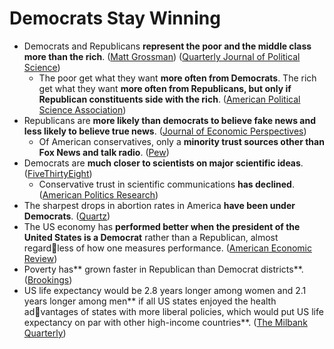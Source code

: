 # Democrats Stay Winning

* Democrats and Republicans **represent the poor and the middle class more than the rich**. ([Matt Grossman](http://matthewg.org/Gilens-Parties4.pdf#page=26)) ([Quarterly Journal of Political Science](https://twin.sci-hub.st/6714/210f4ff078df3f4bd7ac723e85724a10/rhodes2017.pdf#page=13))
  * The poor get what they want **more often from Democrats**. The rich get what they want **more often from Republicans, but only if Republican constituents side with the rich**. ([American Political Science Association](http://www.columbia.edu/\~jrl2124/partypurse.pdf))
* Republicans are **more likely than democrats to believe fake news and less likely to believe true news**. ([Journal of Economic Perspectives](https://web.stanford.edu/\~gentzkow/research/fakenews.pdf#page=19))
  * Of American conservatives, only a **minority trust sources other than Fox News and talk radio**. ([Pew](https://www.journalism.org/2014/10/21/political-polarization-media-habits/pj\_14-10-21\_mediapolarization-12/))
* Democrats are **much closer to scientists on major scientific ideas**. ([FiveThirtyEight](https://fivethirtyeight.com/features/americans-and-scientists-agree-more-on-vaccines-than-on-other-hot-button-issues/))
  * Conservative trust in scientific communications **has declined**. ([American Politics Research](https://journals.sagepub.com/doi/pdf/10.1177/1532673X17719507#page=7))
* The sharpest drops in abortion rates in America **have been under Democrats**. ([Quartz](https://qz.com/857273/the-sharpest-drops-in-abortion-rates-in-america-have-been-under-democratic-presidents/))
* The US economy has **performed better when the president of the United States is a Democrat** rather than a Republican, almost regardless of how one measures performance. ([American Economic Review](https://www.aeaweb.org/research/why-does-the-economy-do-better-democrats-white-house))
* Poverty has** grown faster in Republican than Democrat districts**. ([Brookings](https://www.brookings.edu/research/poverty-crosses-party-lines/#AL))
* US life expectancy would be 2.8 years longer among women and 2.1 years longer among men** if all US states enjoyed the health advantages of states with more liberal policies, which would put US life expectancy on par with other high-income countries**. ([The Milbank Quarterly](https://onlinelibrary.wiley.com/doi/pdf/10.1111/1468-0009.12469))
